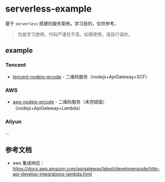 # serverless-example

基于 `serverless` 搭建的服务案例，学习目的，仅供参考。

> 仅是学习使用，代码严谨性不高。如需使用，请自行调优。

## example

### Tencent

- [tencent-nodejs-qrcode](./tencent-nodejs-qrcode) - 二维码服务（nodejs+ApiGateway+SCF）

### AWS

- [aws-nodejs-qrcode](./aws-nodejs-qrcode) - 二维码服务（未完结版）（nodejs+ApiGateway+Lambda）

### Aliyun

...

## 参考文档

- aws 集成响应：https://docs.aws.amazon.com/apigateway/latest/developerguide/http-api-develop-integrations-lambda.html
